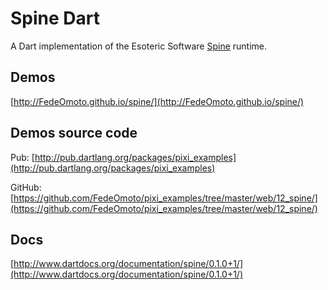 # Spine Dart

A Dart implementation of the Esoteric Software [Spine](http://esotericsoftware.com/) runtime.

## Demos

[http://FedeOmoto.github.io/spine/](http://FedeOmoto.github.io/spine/)

## Demos source code

Pub: [http://pub.dartlang.org/packages/pixi_examples](http://pub.dartlang.org/packages/pixi_examples)

GitHub: [https://github.com/FedeOmoto/pixi_examples/tree/master/web/12_spine/](https://github.com/FedeOmoto/pixi_examples/tree/master/web/12_spine/)

## Docs

[http://www.dartdocs.org/documentation/spine/0.1.0+1/](http://www.dartdocs.org/documentation/spine/0.1.0+1/)

